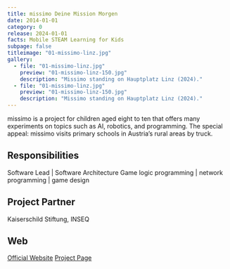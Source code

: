 ```yaml
---
title: missimo Deine Mission Morgen
date: 2014-01-01
category: 0
release: 2024-01-01
facts: Mobile STEAM Learning for Kids
subpage: false
titleimage: "01-missimo-linz.jpg"
gallery:
  - file: "01-missimo-linz.jpg"
    preview: "01-missimo-linz-150.jpg"
    description: "Missimo standing on Hauptplatz Linz (2024)."
  - file: "01-missimo-linz.jpg"
    preview: "01-missimo-linz-150.jpg"
    description: "Missimo standing on Hauptplatz Linz (2024)."
---
```


missimo is a project for children aged eight to ten that offers many experiments on topics such as AI, robotics, and programming. The special appeal: missimo visits primary schools in Austria’s rural areas by truck.

## Responsibilities
Software Lead | Software Architecture
Game logic programming | network programming | game design

## Project Partner
Kaiserschild Stiftung, INSEQ

## Web
[Official Website](https://missimo.at/)
[Project Page](https://ars.electronica.art/futurelab/en/projects-missimo/)
